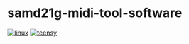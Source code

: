 # samd21g-midi-tool-software
[![linux](https://github.com/newdigate/samd21g-midi-tool-software/actions/workflows/linux.yml/badge.svg)](https://github.com/newdigate/samd21g-midi-tool-software/actions/workflows/linux.yml)
[![teensy](https://github.com/newdigate/samd21g-midi-tool-software/actions/workflows/teensy.yml/badge.svg)](https://github.com/newdigate/samd21g-midi-tool-software/actions/workflows/teensy.yml)
